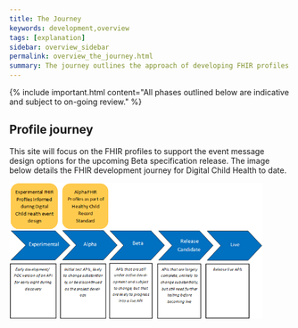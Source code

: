 ```yaml
---
title: The Journey
keywords: development,overview
tags: [explanation]
sidebar: overview_sidebar
permalink: overview_the_journey.html
summary: The journey outlines the approach of developing FHIR profiles for Digital Child Health (DCH) Events and the journey taken to define and mature the messaging solution.
---
```


{% include important.html content="All phases outlined below are indicative and subject to on-going review." %}

## Profile journey ##

This site will focus on the FHIR profiles to support the event message design options for the upcoming Beta specification release. The image below details the FHIR development journey for Digital Child Health to date.

<img src="images/overview/dchjourney.png" style="width:90%;max-width: 90%;">
